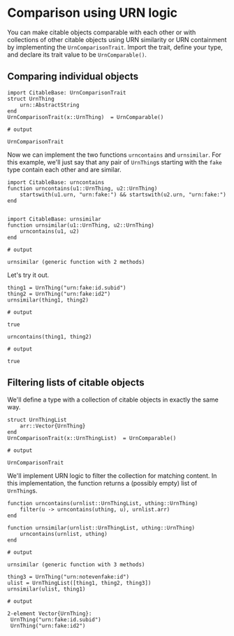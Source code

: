 # Comparison using URN logic

You can make citable objects comparable with each other or with collections of other citable objects using URN similarity or URN containment by implementing the `UrnComparisonTrait`.  Import the trait, define your type, and declare its trait value to be `UrnComparable()`.


## Comparing individual objects

```jldoctest citable
import CitableBase: UrnComparisonTrait
struct UrnThing
    urn::AbstractString
end
UrnComparisonTrait(x::UrnThing)  = UrnComparable()

# output

UrnComparisonTrait
```


Now we can implement the two functions `urncontains` and `urnsimilar`.  For this example, we'll just say that any pair of `UrnThing`s starting with the `fake` type contain each other and are similar.

```jldoctest citable
import CitableBase: urncontains
function urncontains(u1::UrnThing, u2::UrnThing)
    startswith(u1.urn, "urn:fake:") && startswith(u2.urn, "urn:fake:")
end


import CitableBase: urnsimilar
function urnsimilar(u1::UrnThing, u2::UrnThing)
    urncontains(u1, u2)
end

# output

urnsimilar (generic function with 2 methods)
```

Let's try it out.


```jldoctest citable
thing1 = UrnThing("urn:fake:id.subid")
thing2 = UrnThing("urn:fake:id2")
urnsimilar(thing1, thing2)

# output

true
```
```jldoctest citable
urncontains(thing1, thing2)

# output

true
```

## Filtering lists of citable objects 

We'll define a type with a collection of citable objects in exactly the same way.

```jldoctest citable
struct UrnThingList
    arr::Vector{UrnThing}
end
UrnComparisonTrait(x::UrnThingList)  = UrnComparable()
 
# output

UrnComparisonTrait
```

We'll implement URN logic to filter the collection for matching content.  In this implementation, the function returns a (possibly empty) list of `UrnThing`s.
 
```jldoctest citable
function urncontains(urnlist::UrnThingList, uthing::UrnThing)
    filter(u -> urncontains(uthing, u), urnlist.arr)
end

function urnsimilar(urnlist::UrnThingList, uthing::UrnThing)
    urncontains(urnlist, uthing)
end

# output

urnsimilar (generic function with 3 methods)
```


```jldoctest citable
thing3 = UrnThing("urn:notevenfake:id")
ulist = UrnThingList([thing1, thing2, thing3])
urnsimilar(ulist, thing1)

# output

2-element Vector{UrnThing}:
 UrnThing("urn:fake:id.subid")
 UrnThing("urn:fake:id2")
```